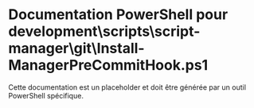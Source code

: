 # Documentation PowerShell pour development\scripts\script-manager\git\Install-ManagerPreCommitHook.ps1

Cette documentation est un placeholder et doit être générée par un outil PowerShell spécifique.
